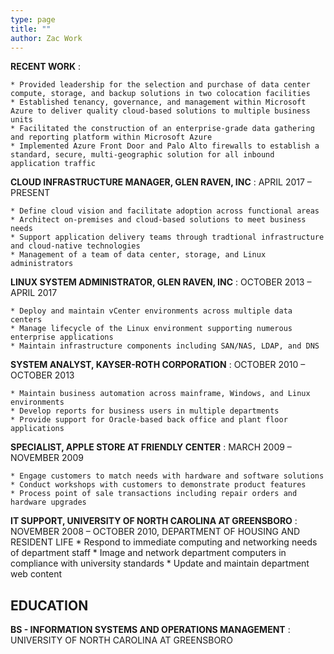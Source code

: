 ```yaml
---
type: page
title: ""
author: Zac Work
---
```


**RECENT WORK**
:   

    * Provided leadership for the selection and purchase of data center compute, storage, and backup solutions in two colocation facilities
    * Established tenancy, governance, and management within Microsoft Azure to deliver quality cloud-based solutions to multiple business units
    * Facilitated the construction of an enterprise-grade data gathering and reporting platform within Microsoft Azure 
    * Implemented Azure Front Door and Palo Alto firewalls to establish a standard, secure, multi-geographic solution for all inbound application traffic


**CLOUD INFRASTRUCTURE MANAGER, GLEN RAVEN, INC**
:   APRIL 2017 – PRESENT

    * Define cloud vision and facilitate adoption across functional areas
    * Architect on-premises and cloud-based solutions to meet business needs
    * Support application delivery teams through tradtional infrastructure and cloud-native technologies 
    * Management of a team of data center, storage, and Linux administrators

**LINUX SYSTEM ADMINISTRATOR, GLEN RAVEN, INC**
:   OCTOBER 2013 – APRIL 2017

    * Deploy and maintain vCenter environments across multiple data centers
    * Manage lifecycle of the Linux environment supporting numerous enterprise applications
    * Maintain infrastructure components including SAN/NAS, LDAP, and DNS

**SYSTEM ANALYST, KAYSER-ROTH CORPORATION**
:   OCTOBER 2010 – OCTOBER 2013

    * Maintain business automation across mainframe, Windows, and Linux environments
    * Develop reports for business users in multiple departments
    * Provide support for Oracle-based back office and plant floor applications

**SPECIALIST, APPLE STORE AT FRIENDLY CENTER**
:   MARCH 2009 – NOVEMBER 2009

    * Engage customers to match needs with hardware and software solutions
    * Conduct workshops with customers to demonstrate product features
    * Process point of sale transactions including repair orders and hardware upgrades

**IT SUPPORT, UNIVERSITY OF NORTH CAROLINA AT GREENSBORO**
:   NOVEMBER 2008 – OCTOBER 2010, DEPARTMENT OF HOUSING AND RESIDENT LIFE
    * Respond to immediate computing and networking needs of department staff
    * Image and network department computers in compliance with university standards
    * Update and maintain department web content

EDUCATION
---------

**BS - INFORMATION SYSTEMS AND OPERATIONS MANAGEMENT**
:   UNIVERSITY OF NORTH CAROLINA AT GREENSBORO
